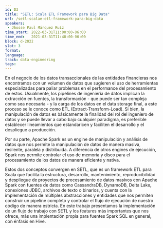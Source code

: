 ```yaml
---
id: D3
title: "SETL: Scala ETL Framework para Big Data"
url: /setl-scalae-etl-framework-para-big-data
speakers:
 - Jhosse Paul Márquez Ruíz
time_start: 2022-03-31T11:00:00-06:00
time_end:   2021-03-31T11:40:00-06:00
block: d-2022
slot: 3
format: 
language: 
track: data-engineering
tags:
---
```


En el negocio de los datos transaccionales de las entidades financieras nos encontramos con un volumen de datos que sugieren el uso de herramientas especializadas para paliar problemas en el performance del procesamiento de estos. Usualmente, los pipelines de ingeniería de datos implican la extracción en fuentes, la transformación - que puede ser tan compleja como sea necesaria - y la carga de los datos en el data storage final, a este proceso se le conoce como ETL (Extract-Transform-Load). Si bien, la manipulación de datos es básicamente la finalidad del rol del ingeniero de datos y se puede llevar a cabo bajo cualquier paradigma, es preferible establecer lineamientos que estandaricen y faciliten el desarrollo y el despliegue a producción.

Por su parte, Apache Spark es un engine de manipulación y análisis de datos que nos permite la manipulación de datos de manera masiva, resilente, paralela y distribuida. A diferencia de otros engines de ejecución, Spark nos permite controlar el uso de memoria y disco para el procesamiento de los datos de manera eficiente y nativa.

Estos dos conceptos convergen en SETL, que es un framework ETL para Scala que facilita la estructura, desarrollo, mantenimiento, reproducibilidad y despliegue de proyectos de procesamiento de datos masivos con Apache Spark con fuentes de datos como CassandraDB, DynamoDB, Delta Lake, conexiones JDBC, archivos de texto o binarios, y cuenta con la implementación de múltiples abstracciones y entidades que nos permiten construir un pipeline completo y controlar el flujo de ejecución de nuestro código de manera estricta. En este trabajo presentamos la implementación de un flujo de trabajo con SETL y los features más importantes que nos ofrece, más una implentación propia para fuentes Spark SQL en general, con énfasis en Hive.
